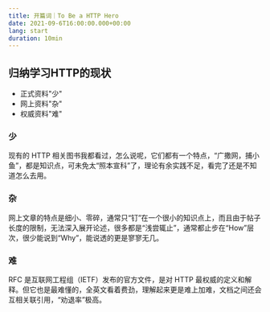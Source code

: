```yaml
---
title: 开篇词｜To Be a HTTP Hero
date: 2021-09-6T16:00:00.000+00:00
lang: start
duration: 10min
---
```


## 归纳学习HTTP的现状

- 正式资料"少"
- 网上资料"杂"
- 权威资料"难"
  
### 少

现有的 HTTP 相关图书我都看过，怎么说呢，它们都有一个特点，“广撒网，捕小鱼”，都是知识点，可未免太“照本宣科”了，理论有余实践不足，看完了还是不知道怎么去用。

### 杂

网上文章的特点是细小、零碎，通常只“钉”在一个很小的知识点上，而且由于帖子长度的限制，无法深入展开论述，很多都是“浅尝辄止”，通常都止步在“How”层次，很少能说到“Why”，能说透的更是寥寥无几。

### 难

RFC 是互联网工程组（IETF）发布的官方文件，是对 HTTP 最权威的定义和解释。但它也是最难懂的，全英文看着费劲，理解起来更是难上加难，文档之间还会互相关联引用，“劝退率”极高。
